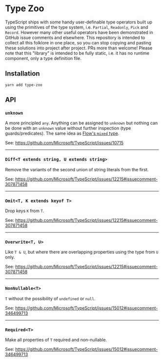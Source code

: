 # Type Zoo

TypeScript ships with some handy user-definable type operators built up using the primitives of the type system, i.e. `Partial`, `Readonly`, `Pick` and `Record`. However many other useful operators have been demonstrated in GitHub issue comments and elsewhere. This repository is intended to collect all this folklore in one place, so you can stop copying and pasting these solutions into project after project. PRs more than welcome! Please note that this "library" is intended to be fully static, i.e. it has no runtime component, only a type definition file.

## Installation

```
yarn add type-zoo
```

## API

### `unknown`

A more principled `any`. Anything can be assigned to `unknown` but nothing can be done with an `unknown` value without further inspection (type guards/predicates). The same idea as [Flow's `mixed` type](https://flow.org/en/docs/types/mixed/).

See: https://github.com/Microsoft/TypeScript/issues/10715

---

### `Diff<T extends string, U extends string>`

Remove the variants of the second union of string literals from the first.

See: https://github.com/Microsoft/TypeScript/issues/12215#issuecomment-307871458

---

### `Omit<T, K extends keyof T>`

Drop keys `K` from `T`.

See: https://github.com/Microsoft/TypeScript/issues/12215#issuecomment-307871458

---

### `Overwrite<T, U>`

Like `T & U`, but where there are overlapping properties using the type from `U` only.

See: https://github.com/Microsoft/TypeScript/issues/12215#issuecomment-307871458

---

### `NonNullable<T>`

`T` without the possibility of `undefined` or `null`.

See: https://github.com/Microsoft/TypeScript/issues/15012#issuecomment-346499713

---

### `Required<T>`

Make all properties of `T` required and non-nullable.

See: https://github.com/Microsoft/TypeScript/issues/15012#issuecomment-346499713

